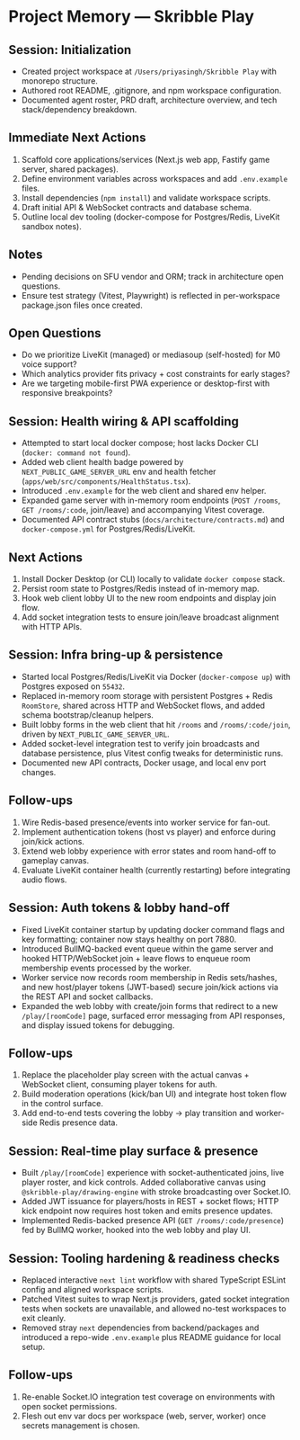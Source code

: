 # Project Memory — Skribble Play

## Session: Initialization
- Created project workspace at `/Users/priyasingh/Skribble Play` with monorepo structure.
- Authored root README, .gitignore, and npm workspace configuration.
- Documented agent roster, PRD draft, architecture overview, and tech stack/dependency breakdown.

## Immediate Next Actions
1. Scaffold core applications/services (Next.js web app, Fastify game server, shared packages).
2. Define environment variables across workspaces and add `.env.example` files.
3. Install dependencies (`npm install`) and validate workspace scripts.
4. Draft initial API & WebSocket contracts and database schema.
5. Outline local dev tooling (docker-compose for Postgres/Redis, LiveKit sandbox notes).

## Notes
- Pending decisions on SFU vendor and ORM; track in architecture open questions.
- Ensure test strategy (Vitest, Playwright) is reflected in per-workspace package.json files once created.

## Open Questions
- Do we prioritize LiveKit (managed) or mediasoup (self-hosted) for M0 voice support?
- Which analytics provider fits privacy + cost constraints for early stages?
- Are we targeting mobile-first PWA experience or desktop-first with responsive breakpoints?

## Session: Health wiring & API scaffolding
- Attempted to start local docker compose; host lacks Docker CLI (`docker: command not found`).
- Added web client health badge powered by `NEXT_PUBLIC_GAME_SERVER_URL` env and health fetcher (`apps/web/src/components/HealthStatus.tsx`).
- Introduced `.env.example` for the web client and shared env helper.
- Expanded game server with in-memory room endpoints (`POST /rooms`, `GET /rooms/:code`, join/leave) and accompanying Vitest coverage.
- Documented API contract stubs (`docs/architecture/contracts.md`) and `docker-compose.yml` for Postgres/Redis/LiveKit.

## Next Actions
1. Install Docker Desktop (or CLI) locally to validate `docker compose` stack.
2. Persist room state to Postgres/Redis instead of in-memory map.
3. Hook web client lobby UI to the new room endpoints and display join flow.
4. Add socket integration tests to ensure join/leave broadcast alignment with HTTP APIs.

## Session: Infra bring-up & persistence
- Started local Postgres/Redis/LiveKit via Docker (`docker-compose up`) with Postgres exposed on `55432`.
- Replaced in-memory room storage with persistent Postgres + Redis `RoomStore`, shared across HTTP and WebSocket flows, and added schema bootstrap/cleanup helpers.
- Built lobby forms in the web client that hit `/rooms` and `/rooms/:code/join`, driven by `NEXT_PUBLIC_GAME_SERVER_URL`.
- Added socket-level integration test to verify join broadcasts and database persistence, plus Vitest config tweaks for deterministic runs.
- Documented new API contracts, Docker usage, and local env port changes.

## Follow-ups
1. Wire Redis-based presence/events into worker service for fan-out.
2. Implement authentication tokens (host vs player) and enforce during join/kick actions.
3. Extend web lobby experience with error states and room hand-off to gameplay canvas.
4. Evaluate LiveKit container health (currently restarting) before integrating audio flows.

## Session: Auth tokens & lobby hand-off
- Fixed LiveKit container startup by updating docker command flags and key formatting; container now stays healthy on port 7880.
- Introduced BullMQ-backed event queue within the game server and hooked HTTP/WebSocket join + leave flows to enqueue room membership events processed by the worker.
- Worker service now records room membership in Redis sets/hashes, and new host/player tokens (JWT-based) secure join/kick actions via the REST API and socket callbacks.
- Expanded the web lobby with create/join forms that redirect to a new `/play/[roomCode]` page, surfaced error messaging from API responses, and display issued tokens for debugging.

## Follow-ups
1. Replace the placeholder play screen with the actual canvas + WebSocket client, consuming player tokens for auth.
2. Build moderation operations (kick/ban UI) and integrate host token flow in the control surface.
3. Add end-to-end tests covering the lobby → play transition and worker-side Redis presence data.

## Session: Real-time play surface & presence
- Built `/play/[roomCode]` experience with socket-authenticated joins, live player roster, and kick controls. Added collaborative canvas using `@skribble-play/drawing-engine` with stroke broadcasting over Socket.IO.
- Added JWT issuance for players/hosts in REST + socket flows; HTTP kick endpoint now requires host token and emits presence updates.
- Implemented Redis-backed presence API (`GET /rooms/:code/presence`) fed by BullMQ worker, hooked into the web lobby and play UI.

## Session: Tooling hardening & readiness checks
- Replaced interactive `next lint` workflow with shared TypeScript ESLint config and aligned workspace scripts.
- Patched Vitest suites to wrap Next.js providers, gated socket integration tests when sockets are unavailable, and allowed no-test workspaces to exit cleanly.
- Removed stray `next` dependencies from backend/packages and introduced a repo-wide `.env.example` plus README guidance for local setup.

## Follow-ups
1. Re-enable Socket.IO integration test coverage on environments with open socket permissions.
2. Flesh out env var docs per workspace (web, server, worker) once secrets management is chosen.

